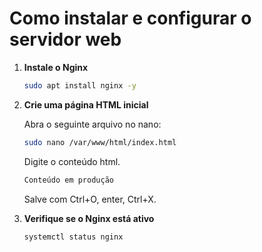 # Como instalar e configurar o servidor web

1. **Instale o Nginx**  
   ```bash
   sudo apt install nginx -y
   ```

2. **Crie uma página HTML inicial**
   
   Abra o seguinte arquivo no nano:
   ```bash
   sudo nano /var/www/html/index.html
   ```
   
   Digite o conteúdo html.
   
   ```bash
   Conteúdo em produção
   ```
   
   Salve com Ctrl+O, enter, Ctrl+X.
   

4. **Verifique se o Nginx está ativo**  
   ```bash
   systemctl status nginx
   ```
